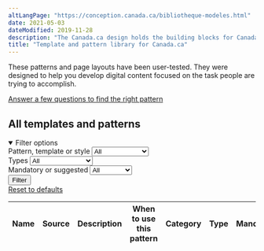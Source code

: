 ```yaml
--- 
altLangPage: "https://conception.canada.ca/bibliotheque-modeles.html"
date: 2021-05-03
dateModified: 2019-11-28
description: "The Canada.ca design holds the building blocks for Canada.ca  – our templates and patterns make Government of Canada digital services more usable, consistent and trustworthy."
title: "Template and pattern library for Canada.ca"
---
```

<p>These patterns and page layouts have been user-tested. They were designed to help you develop digital content focused on the task people are trying to accomplish.</p>
<a href="find-right-template-design-pattern-web-content.html" class="btn btn-default mrgn-bttm-md">Answer a few questions to find the right pattern</a>
<h2>All templates and patterns</h2>
<div class="row mrgn-tp-md">
  <div class="col-md-3 small">
    <details open>
      <summary class="bg-primary text-center">Filter options</summary>
      <form class="wb-tables-filter mrgn-lft-md mrgn-rght-md" data-bind-to="design">
        <div class="row mrgn-tp-lg mrgn-bttm-lg">
          <div class="form-group">
            <label for="dt_cat">Pattern, template or style</label>
            <select class="form-control maxwidth" id="dt_cat" name="dt_cat" data-column="4">
              <option value="">All</option>
              <option value="Design pattern">Design patterns</option>
              <option value="Template">Template</option>
              <option value="Style">Style</option>
            </select>
          </div>
          <div class="form-group">
            <label for="dt_type">Types</label>
            <select class="form-control maxwidth" id="dt_type" name="dt_type" data-column="5">
              <option value="">All</option>
              <option value="Destination">Destination</option>
              <option value="Government-wide template">Government-wide</option>
              <option value="Institutional">Institutional</option>
              <option value="Interaction">Interaction</option>
              <option value="Navigation">Navigation</option>
              <option value="Promotion">Promotional</option>
              <option value="Site">Site-wide</option>
              <option value="Theme template">Theme and topic</option>
              <option value="Visual">Visual</option>
            </select>
          </div>
          <div class="form-group">
            <label for="dt_mand">Mandatory or suggested</label>
            <select class="form-control maxwidth" id="dt_mand" name="dt_mand" data-column="6">
              <option value="">All</option>
              <option value="Mandatory">Mandatory</option>
              <option value="No">Suggested</option>
            </select>
          </div>
          <div class="col-md-12 mrgn-tp-lg">
            <button type="submit" class="btn btn-primary full-width" aria-controls="dataset-filter"><span class="fas fa-filter mrgn-rght-sm"></span> Filter</button>
          </div>
          <div class="col-md-12 mrgn-tp-md"><a href="pattern-library.html" class="btn btn-default full-width">Reset to defaults</a> </div>
        </div>
      </form>
    </details>
  </div>
  <div class="col-md-9">
    <div class="panel panel-default">
      <div class="mrgn-tp-md mrgn-bttm-md">
        <table class="wb-tables table table-striped small" aria-live="polite" id="design" data-page-length="100" data-wb-tables="{
            &quot;bDeferRender&quot;: true,
            &quot;ajaxSource&quot;: &quot;https://design.canada.ca/ajax/patterns-01-en.json&quot;,
            &quot;order&quot;: [0, &quot;asc&quot;],
            &quot;paging&quot;: false,
            &quot;info&quot;: false,
            &quot;columns&quot;: [
            { &quot;data&quot;: &quot;NAME&quot;, &quot;className&quot;: &quot;&quot; },
            { &quot;data&quot;: &quot;SOURCE&quot;,  &quot;visible&quot;: false },
            { &quot;data&quot;: &quot;DESCRIPTION&quot;,  &quot;visible&quot;: false },
            { &quot;data&quot;: &quot;WHENTOUSE&quot;, &quot;className&quot;: &quot;&quot;, &quot;orderable&quot;: false },
            { &quot;data&quot;: &quot;CATEGORY&quot;, &quot;className&quot;: &quot;&quot; },
            { &quot;data&quot;: &quot;TYPE&quot;, &quot;className&quot;: &quot;&quot; },
            { &quot;data&quot;: &quot;MANDATORY&quot;,  &quot;visible&quot;: false },
            { &quot;data&quot;: &quot;TANDP&quot;,  &quot;visible&quot;: false, &quot;Search&quot;: &quot;1&quot; }
            ], 
            &quot;searchCols&quot;: [
            null,
            null,
            null,
            null,
            null,
            null, 
            null,
            { &quot;sSearch&quot;: &quot;1&quot; }]
            }">
          <thead>
            <tr>
              <th class="col-md-03">Name</th>
              <th>Source</th>
              <th>Description</th>
              <th class="col-md-05">When to use this pattern</th>
              <th class="col-md-02">Category</th>
              <th class="col-md-02">Type</th>
              <th>Mandatory</th>
              <th>Tempalates and patterns</th>
            </tr>
          </thead>
        </table>
      </div>
    </div>
  </div>
</div>
